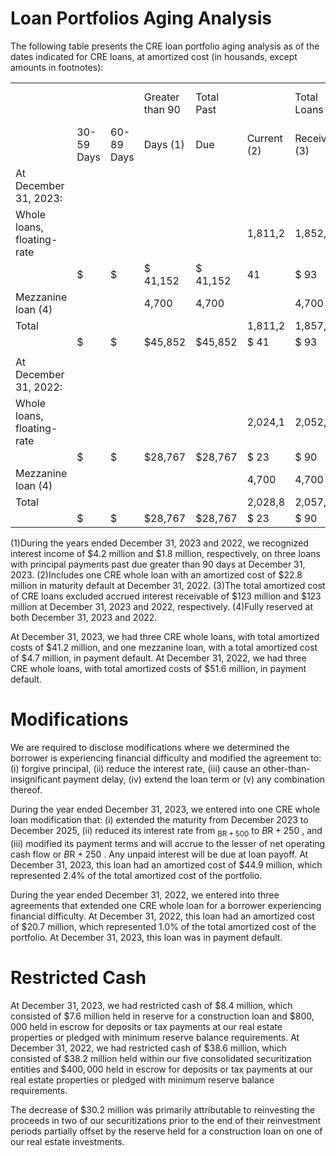 # Loan Portfolios Aging Analysis

The following table presents the CRE loan portfolio aging analysis as of the dates indicated for CRE loans, at amortized cost (in housands, except amounts in footnotes):

<table><tr><td></td><td></td><td></td><td>Greater than 90</td><td>Total Past</td><td></td><td>Total Loans</td><td>&gt; 90 Days and</td></tr><tr><td></td><td> 30-59 Days</td><td> 60-89 Days</td><td>Days (1)</td><td>Due</td><td>Current (2)</td><td>Receivable (3)</td><td>Accruing</td></tr><tr><td>At December 31, 2023:</td><td></td><td></td><td></td><td></td><td></td><td></td><td></td></tr><tr><td>Whole loans, floating-rate</td><td></td><td></td><td></td><td></td><td>1,811,2</td><td>1,852,3</td><td></td></tr><tr><td></td><td>$</td><td>$</td><td>$ 41,152</td><td>$ 41,152</td><td>41</td><td>$ 93</td><td>$ 19,127</td></tr><tr><td>Mezzanine loan (4)</td><td></td><td></td><td>4,700</td><td>4,700</td><td></td><td>4,700</td><td></td></tr><tr><td>Total</td><td></td><td></td><td></td><td></td><td>1,811,2</td><td>1,857,0</td><td></td></tr><tr><td></td><td>$</td><td>$</td><td>$45,852</td><td>$45,852</td><td>$ 41</td><td>$ 93</td><td>$19,127</td></tr><tr><td></td><td></td><td></td><td></td><td></td><td></td><td></td><td></td></tr><tr><td>At December 31, 2022:</td><td></td><td></td><td></td><td></td><td></td><td></td><td></td></tr><tr><td>Whole loans, floating-rate</td><td></td><td></td><td></td><td></td><td>2,024,1</td><td>2,052,8</td><td></td></tr><tr><td></td><td>$</td><td>$</td><td>$28,767</td><td>$28,767</td><td>$ 23</td><td>$ 90</td><td>$</td></tr><tr><td>Mezzanine loan (4)</td><td></td><td></td><td></td><td></td><td>4,700</td><td>4,700</td><td></td></tr><tr><td>Total</td><td></td><td></td><td></td><td></td><td>2,028,8</td><td>2,057,5</td><td></td></tr><tr><td></td><td>$</td><td>$</td><td>$28,767</td><td>$28,767</td><td>$ 23</td><td>$ 90</td><td>$</td></tr></table>

(1)During the years ended December 31, 2023 and 2022, we recognized interest income of $\$ 4.2$ million and $\$ 1.8$ million, respectively, on three loans with principal payments past due greater than 90 days at December 31, 2023. (2)Includes one CRE whole loan with an amortized cost of $\$ 22.8$ million in maturity default at December 31, 2022. (3)The total amortized cost of CRE loans excluded accrued interest receivable of $\$ 123$ million and $\$ 123$ million at December 31, 2023 and 2022, respectively. (4)Fully reserved at both December 31, 2023 and 2022.

At December 31, 2023, we had three CRE whole loans, with total amortized costs of $\$ 41.2$ million, and one mezzanine loan, with a total amortized cost of $\$ 4.7$ million, in payment default. At December 31, 2022, we had three CRE whole loans, with total amortized costs of $\$ 51.6$ million, in payment default.

# Modifications

We are required to disclose modifications where we determined the borrower is experiencing financial difficulty and modified the agreement to: (i) forgive principal, (ii) reduce the interest rate, (iii) cause an other-than-insignificant payment delay, (iv) extend the loan term or (v) any combination thereof.

During the year ended December 31, 2023, we entered into one CRE whole loan modification that: (i) extended the maturity from December 2023 to December 2025, (ii) reduced its interest rate from $_ { \mathsf { B R } + 5 0 0 }$ to $B \mathsf { R } + 2 5 0$ , and (iii) modified its payment terms and will accrue to the lesser of net operating cash flow or $B \mathsf { R } + 2 5 0$ . Any unpaid interest will be due at loan payoff. At December 31, 2023, this loan had an amortized cost of $\$ 44.9$ million, which represented $2 . 4 \%$ of the total amortized cost of the portfolio.

During the year ended December 31, 2022, we entered into three agreements that extended one CRE whole loan for a borrower experiencing financial difficulty. At December 31, 2022, this loan had an amortized cost of $\$ 20.7$ million, which represented $1 . 0 \%$ of the total amortized cost of the portfolio. At December 31, 2023, this loan was in payment default.

# Restricted Cash

At December 31, 2023, we had restricted cash of $\$ 8.4$ million, which consisted of $\$ 7.6$ million held in reserve for a construction loan and $\$ 800,000$ held in escrow for deposits or tax payments at our real estate properties or pledged with minimum reserve balance requirements. At December 31, 2022, we had restricted cash of $\$ 38.6$ million, which consisted of $\$ 38.2$ million held within our five consolidated securitization entities and $\$ 400,000$ held in escrow for deposits or tax payments at our real estate properties or pledged with minimum reserve balance requirements.

The decrease of $\$ 30.2$ million was primarily attributable to reinvesting the proceeds in two of our securitizations prior to the end of their reinvestment periods partially offset by the reserve held for a construction loan on one of our real estate investments.